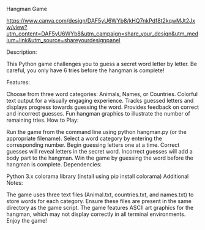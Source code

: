 Hangman Game

https://www.canva.com/design/DAF5yU6WYb8/kHQ7nkPdf8t2kqwMJt2Jxw/view?utm_content=DAF5yU6WYb8&utm_campaign=share_your_design&utm_medium=link&utm_source=shareyourdesignpanel




Description:

This Python game challenges you to guess a secret word letter by letter. Be careful, you only have 6 tries before the hangman is complete!

Features:

Choose from three word categories: Animals, Names, or Countries.
Colorful text output for a visually engaging experience.
Tracks guessed letters and displays progress towards guessing the word.
Provides feedback on correct and incorrect guesses.
Fun hangman graphics to illustrate the number of remaining tries.
How to Play:

Run the game from the command line using python hangman.py (or the appropriate filename).
Select a word category by entering the corresponding number.
Begin guessing letters one at a time.
Correct guesses will reveal letters in the secret word.
Incorrect guesses will add a body part to the hangman.
Win the game by guessing the word before the hangman is complete.
Dependencies:

Python 3.x
colorama library (install using pip install colorama)
Additional Notes:

The game uses three text files (Animal.txt, countries.txt, and names.txt) to store words for each category. Ensure these files are present in the same directory as the game script.
The game features ASCII art graphics for the hangman, which may not display correctly in all terminal environments.
Enjoy the game!
